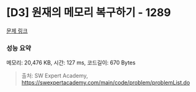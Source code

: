 # [D3] 원재의 메모리 복구하기 - 1289 

[문제 링크](https://swexpertacademy.com/main/code/problem/problemDetail.do?contestProbId=AV19AcoKI9sCFAZN) 

### 성능 요약

메모리: 20,476 KB, 시간: 127 ms, 코드길이: 670 Bytes



> 출처: SW Expert Academy, https://swexpertacademy.com/main/code/problem/problemList.do